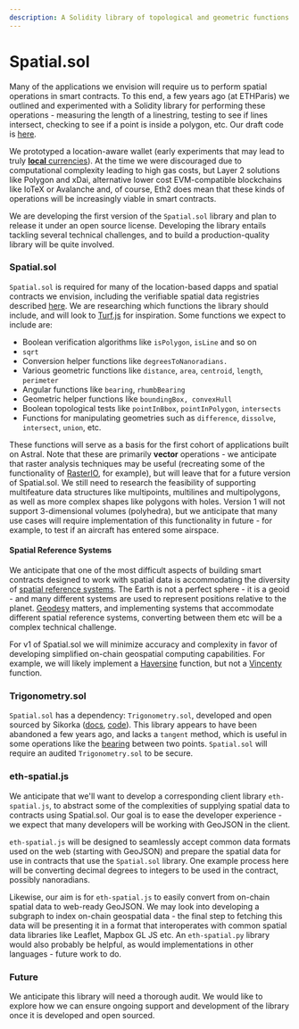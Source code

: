 ```yaml
---
description: A Solidity library of topological and geometric functions
---
```


# Spatial.sol

Many of the applications we envision will require us to perform spatial operations in smart contracts. To this end, a few years ago \(at ETHParis\) we outlined and experimented with a Solidity library for performing these operations - measuring the length of a linestring, testing to see if lines intersect, checking to see if a point is inside a polygon, etc. Our draft code is [here](https://github.com/AstralProtocol/spatial-sol/blob/master/contracts/Spatial.sol).

We prototyped a location-aware wallet \(early experiments that may lead to truly [**local** currencies](https://ethresear.ch/t/how-to-implement-digital-community-currencies-with-ethereum/8801)\). At the time we were discouraged due to computational complexity leading to high gas costs, but Layer 2 solutions like Polygon and xDai, alternative lower cost EVM-compatible blockchains like IoTeX or Avalanche and, of course, Eth2 does mean that these kinds of operations will be increasingly viable in smart contracts.

We are developing the first version of the `Spatial.sol` library and plan to release it under an open source license. Developing the library entails tackling several technical challenges, and to build a production-quality library will be quite involved.

### Spatial.sol

`Spatial.sol` is required for many of the location-based dapps and spatial contracts we envision, including the verifiable spatial data registries described [here](verifiable-spatial-data-registries.md). We are researching which functions the library should include, and will look to [Turf.js](https://turfjs.org/) for inspiration. Some functions we expect to include are:

* Boolean verification algorithms like `isPolygon`, `isLine` and so on
* `sqrt`
* Conversion helper functions like `degreesToNanoradians.`
* Various geometric functions like `distance`, `area`, `centroid`, `length`, `perimeter`
* Angular functions like `bearing`, `rhumbBearing`
* Geometric helper functions like `boundingBox, convexHull`
* Boolean topological tests like `pointInBbox`, `pointInPolygon`, `intersects`
* Functions for manipulating geometries such as `difference`, `dissolve`, `intersect`, `union`, etc.

These functions will serve as a basis for the first cohort of applications built on Astral. Note that these are primarily **vector** operations - we anticipate that raster analysis techniques may be useful \(recreating some of the functionality of [RasterIO](https://rasterio.readthedocs.io/en/latest/), for example\), but will leave that for a future version of Spatial.sol. We still need to research the feasibility of supporting multifeature data structures like multipoints, multilines and multipolygons, as well as more complex shapes like polygons with holes. Version 1 will not support 3-dimensional volumes \(polyhedra\), but we anticipate that many use cases will require implementation of this functionality in future - for example, to test if an aircraft has entered some airspace. 

#### Spatial Reference Systems

We anticipate that one of the most difficult aspects of building  smart contracts designed to work with spatial data is accommodating the diversity of [spatial reference systems](https://en.wikipedia.org/wiki/Spatial_reference_system). The Earth is not a perfect sphere - it is a geoid - and many different systems are used to represent positions relative to the planet. [Geodesy](https://en.wikipedia.org/wiki/Geodesy) matters, and implementing systems that accommodate different spatial reference systems, converting between them etc will be a complex technical challenge. 

For v1 of Spatial.sol we will minimize accuracy and complexity in favor of developing simplified on-chain geospatial computing capabilities. For example, we will likely implement a [Haversine](https://en.wikipedia.org/wiki/Haversine_formula) function, but not a [Vincenty](http://www.movable-type.co.uk/scripts/latlong-vincenty.html) function.

### Trigonometry.sol

`Spatial.sol` has a dependency: `Trigonometry.sol`, developed and open sourced by Sikorka \([docs](https://github.com/Sikorkaio/sikorka#trigonometry), [code](https://github.com/Sikorkaio/sikorka/blob/master/contracts/trigonometry.sol)\). This library appears to have been abandoned a few years ago, and lacks a `tangent` method, which is useful in some operations like the [bearing](https://github.com/Turfjs/turf/blob/41a123a0e151be6a7e312dfecb91b69c4ff3f3f2/packages/turf-bearing/index.ts#L53) between two points. `Spatial.sol` will require an audited `Trigonometry.sol` to be secure.

### eth-spatial.js

 We anticipate that we'll want to develop a corresponding client library `eth-spatial.js`, to abstract some of the complexities of supplying spatial data to contracts using Spatial.sol. Our goal is to ease the developer experience - we expect that many developers will be working with GeoJSON in the client. 

`eth-spatial.js` will be designed to seamlessly accept common data formats used on the web \(starting with GeoJSON\) and prepare the spatial data for use in contracts that use the `Spatial.sol` library. One example process here will be converting decimal degrees to integers to be used in the contract, possibly nanoradians. 

Likewise, our aim is for `eth-spatial.js` to easily convert from on-chain spatial data to web-ready GeoJSON. We may look into developing a subgraph to index on-chain geospatial data - the final step to fetching this data will be presenting it in a format that interoperates with common spatial data libraries like Leaflet, Mapbox GL JS etc. An `eth-spatial.py` library would also probably be helpful, as would implementations in other languages - future work to do.

### Future

We anticipate this library will need a thorough audit. We would like to explore how we can ensure ongoing support and development of the library once it is developed and open sourced.

